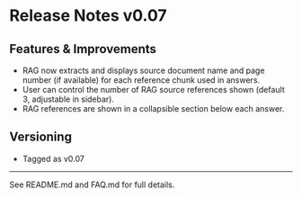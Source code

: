 # Release Notes v0.07

## Features & Improvements
- RAG now extracts and displays source document name and page number (if available) for each reference chunk used in answers.
- User can control the number of RAG source references shown (default 3, adjustable in sidebar).
- RAG references are shown in a collapsible section below each answer.

## Versioning
- Tagged as v0.07

---
See README.md and FAQ.md for full details.
